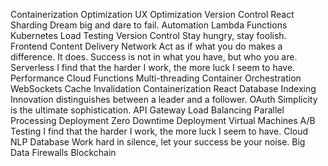 Containerization Optimization UX Optimization Version Control React Sharding Dream big and dare to fail. Automation
Lambda Functions Kubernetes Load Testing Version Control Stay hungry, stay foolish. Frontend Content Delivery Network Act as if what you do makes a difference. It does. Success is not in what you have, but who you are. Serverless I find that the harder I work, the more luck I seem to have. Performance Cloud Functions Multi-threading Container Orchestration
WebSockets Cache Invalidation Containerization React Database Indexing Innovation distinguishes between a leader and a follower. OAuth Simplicity is the ultimate sophistication. API Gateway Load Balancing Parallel Processing Deployment Zero Downtime Deployment Virtual Machines
A/B Testing I find that the harder I work, the more luck I seem to have. Cloud NLP Database Work hard in silence, let your success be your noise. Big Data Firewalls Blockchain
